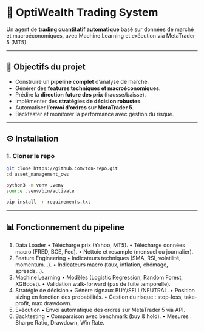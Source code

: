 # 🧠 OptiWealth Trading System

Un agent de **trading quantitatif automatique** basé sur données de marché et macroéconomiques, avec Machine Learning et exécution via MetaTrader 5 (MT5).

---

## 🚀 Objectifs du projet
- Construire un **pipeline complet** d’analyse de marché.
- Générer des **features techniques et macroéconomiques**.
- Prédire la **direction future des prix** (hausse/baisse).
- Implémenter des **stratégies de décision robustes**.
- Automatiser l’**envoi d’ordres sur MetaTrader 5**.
- Backtester et monitorer la performance avec gestion du risque.

---

## ⚙️ Installation

### 1. Cloner le repo
```bash
git clone https://github.com/ton-repo.git
cd asset_management_ows

python3 -m venv .venv
source .venv/bin/activate

pip install -r requirements.txt
```

---

## 📊 Fonctionnement du pipeline

1. Data Loader
	•	Télécharge prix (Yahoo, MT5).
	•	Télécharge données macro (FRED, BCE, Fed).
	•	Nettoie et resample (mensuel ou journalier).
2. Feature Engineering
	•	Indicateurs techniques (SMA, RSI, volatilité, momentum…).
	•	Indicateurs macro (taux, inflation, chômage, spreads…).
3. Machine Learning
	•	Modèles (Logistic Regression, Random Forest, XGBoost).
	•	Validation walk-forward (pas de fuite temporelle).
4. Stratégie de décision
	•	Génère signaux BUY/SELL/NEUTRAL.
	•	Position sizing en fonction des probabilités.
	•	Gestion du risque : stop-loss, take-profit, max drawdown.
5. Exécution
	•	Envoi automatique des ordres sur MetaTrader 5 via API.
6. Backtesting
	•	Comparaison avec benchmark (buy & hold).
	•	Mesures : Sharpe Ratio, Drawdown, Win Rate.
